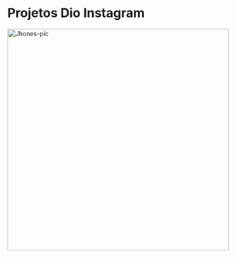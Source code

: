 # Projetos Dio Instagram

<img align="center" alt="Jhones-pic" height="500" src="https://live.staticflickr.com/65535/52152303401_c3f6a01800_h.jpg">

